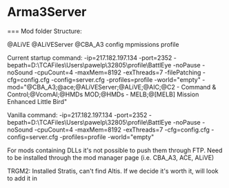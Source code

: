 # Arma3Server

=== Mod folder Structure:

@ALiVE
@ALiVEServer
@CBA_A3
config
mpmissions
profile
 
Current startup command:
-ip=217.182.197.134 -port=2352 -bepath=D:\TCAFiles\Users\pawelp\32805\profile\BattlEye -noPause -noSound -cpuCount=4 -maxMem=8192 -exThreads=7 -filePatching -cfg=config.cfg -config=server.cfg -profiles=profile -world="empty" -mod="@CBA_A3;@ace;@ALiVEServer;@ALiVE;@AIC;@C2 - Command & Control;@VcomAI;@HMDs MOD;@HMDs - MELB;@[MELB] Mission Enhanced Little Bird"

Vanilla command:
-ip=217.182.197.134 -port=2352 -bepath=D:\TCAFiles\Users\pawelp\32805\profile\BattlEye -noPause -noSound -cpuCount=4 -maxMem=8192 -exThreads=7 -cfg=config.cfg -config=server.cfg -profiles=profile -world="empty" 

For mods containing DLLs it's not possible to push them through FTP. Need to be installed
through the mod manager page (i.e. CBA_A3, ACE, ALiVE)


TRGM2:
Installed Stratis, can't find Altis. If we decide it's worth it, will look to add it in

